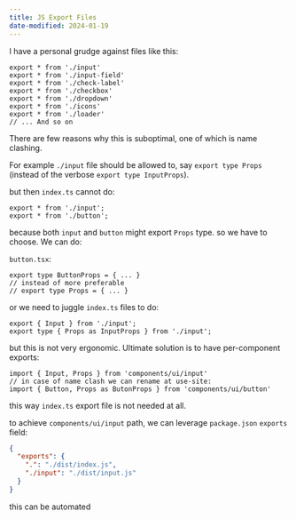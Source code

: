 ```yaml
---
title: JS Export Files
date-modified: 2024-01-19
---
```


I have a personal grudge against files like this:

```
export * from './input'
export * from './input-field'
export * from './check-label'
export * from './checkbox'
export * from './dropdown'
export * from './icons'
export * from './loader'
// ... And so on
```

There are few reasons why this is suboptimal, one of which is name clashing.

For example `./input` file should be allowed to, say `export type Props` (instead of the verbose `export type InputProps`).

but then `index.ts` cannot do:
```
export * from './input';
export * from './button';
```

because both `input` and `button` might export `Props` type.
so we have to choose. We can do:

`button.tsx`:
```
export type ButtonProps = { ... }
// instead of more preferable
// export type Props = { ... }
```

or we need to juggle `index.ts` files to do:
```
export { Input } from './input';
export type { Props as InputProps } from './input';
```

but this is not very ergonomic. Ultimate solution is to have
per-component exports:

```
import { Input, Props } from 'components/ui/input'
// in case of name clash we can rename at use-site:
import { Button, Props as ButonProps } from 'components/ui/button'
```

this way `index.ts` export file is not needed at all.

to achieve `components/ui/input` path, we can leverage `package.json` `exports` field:
```json
{
  "exports": {
    ".": "./dist/index.js",
    "./input": "./dist/input.js"
  }
}
```

this can be automated

